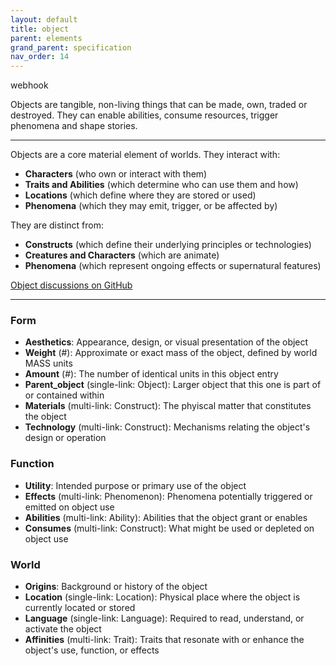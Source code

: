 ```yaml
---
layout: default
title: object
parent: elements
grand_parent: specification
nav_order: 14
---
```

 
<span class="material-symbols-outlined">webhook</span>

Objects are tangible, non-living things that can be made, own, traded or destroyed. They can enable abilities, consume resources, trigger phenomena and shape stories.

---

Objects are a core material element of worlds. They interact with:

- **Characters** (who own or interact with them)
- **Traits and Abilities** (which determine who can use them and how)
- **Locations** (which define where they are stored or used)
- **Phenomena** (which they may emit, trigger, or be affected by)

They are distinct from:

- **Constructs** (which define their underlying principles or technologies)
- **Creatures and Characters** (which are animate)
- **Phenomena** (which represent ongoing effects or supernatural features)

[Object discussions on GitHub](https://github.com/OnlyWorlds/OnlyWorlds/discussions/categories/object)

---
### Form
- **Aesthetics**: Appearance, design, or visual presentation of the object
- **Weight** (#): Approximate or exact mass of the object, defined by world MASS units
- **Amount** (#): The number of identical units in this object entry
- **Parent_object** (single-link: Object): Larger object that this one is part of or contained within
- **Materials** (multi-link: Construct): The phyiscal matter that constitutes the object
- **Technology** (multi-link: Construct): Mechanisms relating the object's design or operation

### Function
- **Utility**: Intended purpose or primary use of the object
- **Effects** (multi-link: Phenomenon): Phenomena potentially triggered or emitted on object use
- **Abilities** (multi-link: Ability): Abilities that the object grant or enables
- **Consumes** (multi-link: Construct): What might be used or depleted on object use

### World
- **Origins**: Background or history of the object
- **Location** (single-link: Location): Physical place where the object is currently located or stored
- **Language** (single-link: Language): Required to read, understand, or activate the object
- **Affinities** (multi-link: Trait): Traits that resonate with or enhance the object's use, function, or effects

